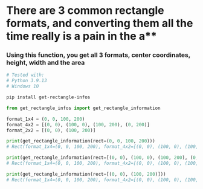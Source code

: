 # There are 3 common rectangle formats, and converting them all the time really is a pain in the a**
### Using this function, you get all 3 formats, center coordinates, height, width and the area


```python
# Tested with:
# Python 3.9.13
# Windows 10

pip install get-rectangle-infos

from get_rectangle_infos import get_rectangle_information

format_1x4 = (0, 0, 100, 200)
format_4x2 = [(0, 0), (100, 0), (100, 200), (0, 200)]
format_2x2 = [(0, 0), (100, 200)]

print(get_rectangle_information(rect=(0, 0, 100, 200)))
# Rect(format_1x4=(0, 0, 100, 200), format_4x2=[(0, 0), (100, 0), (100, 200), (0, 200)], format_2x2=[(0, 0), (100, 200)], height=200, width=100, area=20000, center=(50, 100))

print(get_rectangle_information(rect=[(0, 0), (100, 0), (100, 200), (0, 200)]))
# Rect(format_1x4=(0, 0, 100, 200), format_4x2=[(0, 0), (100, 0), (100, 200), (0, 200)], format_2x2=[(0, 0), (100, 200)], height=200, width=100, area=20000, center=(50, 100))

print(get_rectangle_information(rect=[(0, 0), (100, 200)]))
# Rect(format_1x4=(0, 0, 100, 200), format_4x2=[(0, 0), (100, 0), (100, 200), (0, 200)], format_2x2=[(0, 0), (100, 200)], height=200, width=100, area=20000, center=(50, 100))



	
```




